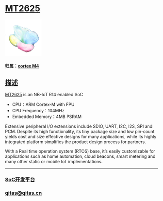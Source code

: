 ﻿# [MT2625](https://github.com/sochub/MT2625)

[![sites](SoC/SoC.png)](http://www.qitas.cn) 

#### 归属：[cortex M4](https://github.com/sochub/CM4)

## [描述](https://github.com/sochub/MT2625/wiki) 

[MT2625](https://www.mediatek.com/products/nbIot/mt2625) is an NB-IoT R14 enabled SoC 

- CPU：ARM Cortex-M with FPU
- CPU Frequency：104MHz
- Embedded Memory：4MB PSRAM

Extensive peripheral I/O extensions include SDIO, UART, I2C, I2S, SPI and PCM. Despite its high functionality, its tiny package size and low pin-count yields cost and size effective designs for many applications, while its highly integrated platform simplifies the product design process for partners.

With a Real time operation system (RTOS) base, it’s easily customizable for applications such as home automation, cloud beacons, smart metering and many other static or mobile IoT implementations.




---

###  [SoC开发平台](http://www.qitas.cn)   

###  qitas@qitas.cn